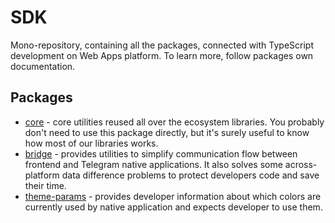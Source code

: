 # SDK

Mono-repository, containing all the packages, connected with TypeScript
development on Web Apps platform. To learn more, follow packages own
documentation.

## Packages

- [core](/packages/core) - core utilities reused all over the ecosystem
  libraries. You probably don't need to use this package directly, but it's
  surely useful to know how most of our libraries works.
- [bridge](/packages/bridge) - provides utilities to simplify communication
  flow between frontend and Telegram native applications. It also solves some
  across-platform data difference problems to protect developers code and save
  their time.
- [theme-params](/packages/theme-params) - provides developer
  information about which colors are currently used by native application and
  expects developer to use them.
